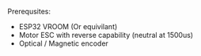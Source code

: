 Prerequsites:

- ESP32 VROOM (Or equivilant)
- Motor ESC with reverse capability (neutral at 1500us)
- Optical / Magnetic encoder


